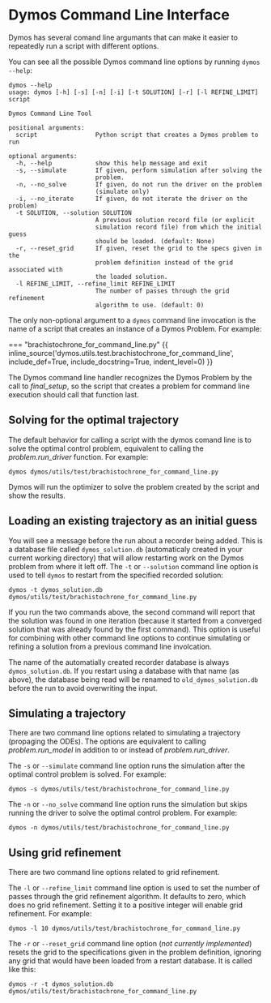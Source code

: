 # Dymos Command Line Interface

Dymos has several comand line argumants that can make it easier to repeatedly run
a script with different options.

You can see all the possible Dymos command line options by running `dymos --help`:

```
dymos --help
usage: dymos [-h] [-s] [-n] [-i] [-t SOLUTION] [-r] [-l REFINE_LIMIT] script

Dymos Command Line Tool

positional arguments:
  script                Python script that creates a Dymos problem to run

optional arguments:
  -h, --help            show this help message and exit
  -s, --simulate        If given, perform simulation after solving the
                        problem.
  -n, --no_solve        If given, do not run the driver on the problem
                        (simulate only)
  -i, --no_iterate      If given, do not iterate the driver on the problem)
  -t SOLUTION, --solution SOLUTION
                        A previous solution record file (or explicit
                        simulation record file) from which the initial guess
                        should be loaded. (default: None)
  -r, --reset_grid      If given, reset the grid to the specs given in the
                        problem definition instead of the grid associated with
                        the loaded solution.
  -l REFINE_LIMIT, --refine_limit REFINE_LIMIT
                        The number of passes through the grid refinement
                        algorithm to use. (default: 0)
```

The only non-optional argument to a `dymos` command line invocation is the name of a script that
creates an instance of a Dymos Problem. For example:

=== "brachistochrone_for_command_line.py"
{{ inline_source('dymos.utils.test.brachistochrone_for_command_line',
include_def=True,
include_docstring=True,
indent_level=0)
}}

The Dymos command line handler recognizes the Dymos Problem by the call to _final_setup_,
so the script that creates a problem for command line execution should call that function last.

## Solving for the optimal trajectory

The default behavior for calling a script with the dymos comand line is to solve the optimal control problem,
equivalent to calling the _problem.run_driver_ function. For example:

```dymos dymos/utils/test/brachistochrone_for_command_line.py```

Dymos will run the optimizer to solve the problem created by the script and show the results.

## Loading an existing trajectory as an initial guess

You will see a message before the run about a recorder being added. This is a database file called
`dymos_solution.db` (automaticaly created in your current working directory) that will allow restarting
work on the Dymos problem from where it left off. The `-t` or `--solution` command line option is used
to tell `dymos` to restart from the specified recorded solution:

```dymos -t dymos_solution.db dymos/utils/test/brachistochrone_for_command_line.py```

If you run the two commands above, the second command will report that the solution was found in one iteration
(because it started from a converged solution that was already found by the first command).
This option is useful for combining with other command line options to continue simulating or refining a
solution from a previous command line involcation.

The name of the automatially created recorder database is always `dymos_solution.db`. If you restart
using a database with that name (as above), the database being read will be renamed to `old_dymos_solution.db`
before the run to avoid overwriting the input.

## Simulating a trajectory

There are two command line options related to simulating a trajectory (propaging the ODEs). The options are
equivalent to calling _problem.run_model_ in addition to or instead of _problem.run_driver_.

 The `-s` or `--simulate` command line option runs the simulation after the optimal control problem is solved.
 For example:

 ```dymos -s dymos/utils/test/brachistochrone_for_command_line.py```

 The `-n` or `--no_solve` command line option runs the simulation but skips running the driver to solve the optimal
 control problem. For example:

 ```dymos -n dymos/utils/test/brachistochrone_for_command_line.py```

## Using grid refinement

There are two command line options related to grid refinement.

The `-l` or `--refine_limit` command line option is used to set the number of passes through the grid refinement
algorithm. It defaults to zero, which does no grid refinement. Setting it to a positive integer will enable grid
refinement. For example:

```dymos -l 10 dymos/utils/test/brachistochrone_for_command_line.py```

The `-r` or `--reset_grid` command line option (_not currently implemented_) resets the grid to the specifications
given in the problem definition, ignoring any grid that would have been loaded from a restart database. It is called
like this:

```dymos -r -t dymos_solution.db dymos/utils/test/brachistochrone_for_command_line.py```
